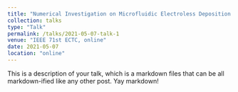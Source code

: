 ```yaml
---
title: "Numerical Investigation on Microfluidic Electroless Deposition for Uniform Copper Pillar Microbumps Interconnection"
collection: talks
type: "Talk"
permalink: /talks/2021-05-07-talk-1
venue: "IEEE 71st ECTC, online"
date: 2021-05-07
location: "online"
---
```


This is a description of your talk, which is a markdown files that can be all markdown-ified like any other post. Yay markdown!
